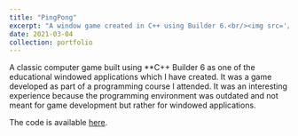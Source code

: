 ```yaml
---
title: "PingPong"
excerpt: "A window game created in C++ using Builder 6.<br/><img src='/images/500x300.png'>"
date: 2021-03-04
collection: portfolio
---
```


A classic computer game built using **C++ Builder 6 as one of the educational windowed applications which I have created.
It was a game developed as part of a programming course I attended.
It was an interesting experience because the programming environment was outdated and not meant for game development but rather for windowed applications.

The code is available [here](https://github.com/petrzmax/PingPong).
